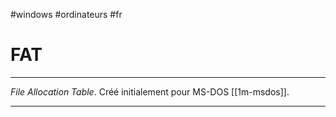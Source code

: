 #windows #ordinateurs #fr 
# FAT
---
_File Allocation Table_. Créé initialement pour MS-DOS [[1m-msdos]].


---